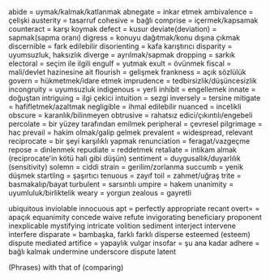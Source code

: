 abide = uymak/kalmak/katlanmak
abnegate = inkar etmek
ambivalence = çelişki
austerity = tasarruf
cohesive = bağlı
comprise = içermek/kapsamak
counteract = karşı koymak
defect = kusur
deviate(deviation) = sapmak(sapma oranı)
digress = konuyu dağıtmak/konu dışına çıkmak
discernible = fark edilebilir
disorienting = kafa karıştırıcı
disparity = uyumsuzluk, haksızlık
diverge = ayrılmak/sapmak
dropping = sarkık
electoral = seçim ile ilgili
engulf = yutmak
exult = övünmek
fiscal = mali/devlet hazinesine ait
flourish = gelişmek
frankness = açık sözlülük
govern = hükmetmek/idare etmek
imprudence = tedbirsizlik/düşüncesizlik
incongruity = uyumsuzluk
indigenous = yerli
inhibit = engellemek
innate = doğuştan
intriguing = ilgi çekici
intuition = sezgi
inversely = tersine
mitigate = hafifletmek/azaltmak
negligible = ihmal edilebilir
nuanced = incelikli
obscure = karanlık/bilinmeyen
obtrusive = rahatsız edici/çıkıntılı/engebeli
percolate = bir yüzey tarafından emilmek
peripheral = çevresel
pilgrimage = hac
prevail = hakim olmak/galip gelmek
prevalent = widespread, relevant
reciprocate = bir şeyi karşılıklı yapmak
renunciation = feragat/vazgeçme
repose = dinlenmek
repudiate = reddetmek
retaliate = intikam almak (reciprocate'in kötü hali gibi düşün)
sentiment = duygusallık/duyarlılık (sensitivity)
solemn = ciddi
strain = gerilim/zorlanma
succumb = yenik düşmek
startling = şaşırtıcı
tenuous = zayıf
toil = zahmet/uğraş
trite = basmakalıp/bayat
turbulent = sarsıntılı
umpire = hakem
unanimity = uyumluluk/birliktelik
weary = yorgun
zealous = gayretli

ubiquitous
inviolable
innocuous
apt = perfectly appropriate
recant
overt= = apaçık
equanimity
concede
waive
refute
invigorating
beneficiary
proponent
inexplicable
mystifying
intricate
volition
sediment
interject
intervene
interfere
disparate = bambaşka, farklı farklı
disperse
esteemed (esteem)
dispute
mediated
artifice = yapaylık
vulgar
insofar = şu ana kadar
adhere = bağlı kalmak
undermine
underscore
dispute
latent

(Phrases)
with that of (comparing)